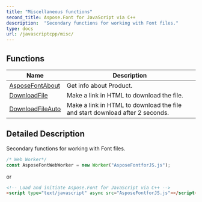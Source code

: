 ```yaml
---
title: "Miscellaneous functions"
second_title: Aspose.Font for JavaScript via C++
description:  "Secondary functions for working with Font files."
type: docs
url: /javascriptcpp/misc/
---
```

## Functions

|      Name      |  Description   |
| -------------- | -------------- |
| [AsposeFontAbout](./asposeFontabout/) | Get info about Product. |
| [DownloadFile](./downloadfile/) | Make a link in HTML to download the file. |
| [DownloadFileAuto](./downloadfileauto/) | Make a link in HTML to download the file and start download after 2 seconds. |

## Detailed Description

Secondary functions for working with Font files.

```js
/* Web Worker*/
const AsposeFontWebWorker = new Worker("AsposeFontforJS.js");
```
or
```html
<!-- Load and initiate Aspose.Font for JavaScript via C++ -->
<script type="text/javascript" async src="AsposeFontforJS.js"></script>
```
